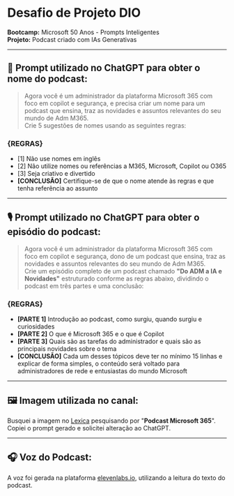 # Desafio de Projeto DIO  
**Bootcamp:** Microsoft 50 Anos - Prompts Inteligentes  
**Projeto:** Podcast criado com IAs Generativas

---

## 🎤 Prompt utilizado no ChatGPT para obter o nome do podcast:

> Agora você é um administrador da plataforma Microsoft 365 com foco em copilot e segurança, e precisa criar um nome para um podcast que ensina, traz as novidades e assuntos relevantes do seu mundo de Adm M365.  
> Crie 5 sugestões de nomes usando as seguintes regras:

### {REGRAS}
- [1] Não use nomes em inglês  
- [2] Não utilize nomes ou referências a M365, Microsoft, Copilot ou O365  
- [3] Seja criativo e divertido  
- **[CONCLUSÃO]** Certifique-se de que o nome atende às regras e que tenha referência ao assunto

---

## 🎙️ Prompt utilizado no ChatGPT para obter o episódio do podcast:

> Agora você é um administrador da plataforma Microsoft 365 com foco em copilot e segurança, dono de um podcast que ensina, traz as novidades e assuntos relevantes do seu mundo de Adm M365.  
> Crie um episódio completo de um podcast chamado **"Do ADM a IA e Novidades"** estruturado conforme as regras abaixo, dividindo o podcast em três partes e uma conclusão:

### {REGRAS}
- **[PARTE 1]** Introdução ao podcast, como surgiu, quando surgiu e curiosidades  
- **[PARTE 2]** O que é Microsoft 365 e o que é Copilot  
- **[PARTE 3]** Quais são as tarefas do administrador e quais são as principais novidades sobre o tema  
- **[CONCLUSÃO]** Cada um desses tópicos deve ter no mínimo 15 linhas e explicar de forma simples, o conteúdo será voltado para administradores de rede e entusiastas do mundo Microsoft

---

## 🖼️ Imagem utilizada no canal:

Busquei a imagem no [Lexica](https://lexica.art) pesquisando por "**Podcast Microsoft 365**". Copiei o prompt gerado e solicitei alteração ao ChatGPT.

---

## 🎧 Voz do Podcast:

A voz foi gerada na plataforma [elevenlabs.io](https://www.elevenlabs.io), utilizando a leitura do texto do podcast.
